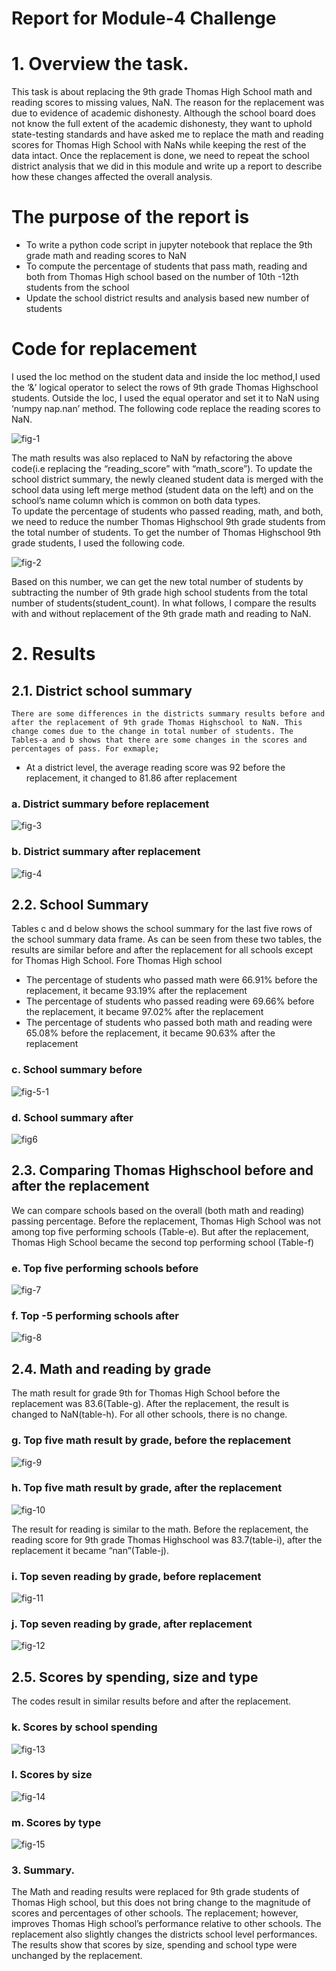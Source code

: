 # Report for Module-4 Challenge

# 1.	Overview the task.
This task is about replacing the 9th grade Thomas High School math and reading scores to missing values, NaN. The reason for the replacement was due to evidence of academic dishonesty. Although the school board does not know the full extent of the academic dishonesty, they want to uphold state-testing standards and have asked me to replace the math and reading scores for Thomas High School with NaNs while keeping the rest of the data intact. Once the replacement is done, we need to repeat the school district analysis that we did in this module and write up a report to describe how these changes affected the overall analysis.

# The purpose of the report is
- To write a python code script in jupyter notebook that replace the 9th grade math and reading scores to NaN
- To compute the percentage of students that pass math, reading and both from Thomas High school based on the number of 10th -12th students from the school
- Update the school district results and analysis based new number of students
# Code for replacement
I used the loc method on the student data and inside the loc method,I used the ‘&’ logical operator to select the rows of 9th grade Thomas Highschool students. Outside the loc, I used the equal operator and set it to NaN using ‘numpy  nap.nan’ method. The following code replace the reading scores to NaN.

![fig-1](https://github.com/nebil2016/School_District_Analysis/blob/main/Resources/Fig-1(replace%20code).png)

The math results was also replaced to NaN by refactoring the above code(i.e replacing the “reading_score” with “math_score”). 
To update the school district summary, the newly cleaned student data is merged with the school data using left merge method (student data on the left) and on the school’s name column which is common on both data types.   
To update the percentage of students who passed reading, math, and both, we need to reduce the number Thomas Highschool 9th grade students from the total number of students. To get the number of Thomas Highschool 9th grade students, I used the following code.

![fig-2](https://github.com/nebil2016/School_District_Analysis/blob/main/Resources/Fig-2(new%20number%20of%20students).png)

Based on this number, we can get the new total number of students by subtracting the number of 9th grade high school students from the total number of students(student_count). In what follows, I compare the results with and without replacement of the 9th grade math and reading to NaN.
# 2.	Results
## 2.1.	District school summary
    There are some differences in the districts summary results before and after the replacement of 9th grade Thomas Highschool to NaN. This change comes due to the change in total number of students. The Tables-a and b shows that there are some changes in the scores and percentages of pass. For exmaple;
-	At a district level, the average reading score was 92 before the replacement, it changed to 81.86 after replacement
### a.	District summary before replacement

![fig-3](https://github.com/nebil2016/School_District_Analysis/blob/main/Resources/Fig-3%20distrct%20summary%20before.png)

### b.	District summary after replacement

![fig-4](https://github.com/nebil2016/School_District_Analysis/blob/main/Resources/Fig-4%20distrct%20summary%20afer.png)

## 2.2.	School Summary
Tables c and d below shows the school summary for the last five rows of the school summary data frame. As can be seen from these two tables, the results are similar before and after the replacement for all schools except for Thomas High School. Fore Thomas High school
- The percentage of students who passed math were 66.91% before the replacement, it became 93.19% after the replacement
- The percentage of students who passed reading were 69.66% before the replacement, it became 97.02% after the replacement
- The percentage of students who passed both math  and reading were 65.08% before the replacement, it became 90.63% after the replacement
### c.	School summary before

![fig-5-1](https://github.com/nebil2016/School_District_Analysis/blob/main/Resources/Fig-5-1%20school%20summary%20before(last%20five%20schools).png)

### d.	School summary after

![fig6](https://github.com/nebil2016/School_District_Analysis/blob/main/Resources/Fig-6%20school%20summary%20afer(last%20five%20schools).png)

## 2.3. Comparing Thomas Highschool before and after the replacement
We can compare schools based on the overall (both math and reading) passing percentage. Before the replacement, Thomas High School was not among top five performing schools (Table-e). But after the replacement, Thomas High School became the second top performing school (Table-f)
### e.	Top five performing schools before

![fig-7](https://github.com/nebil2016/School_District_Analysis/blob/main/Resources/Fig-5%20school%20summary%20afer(top%20five%20schools).png)

### f.	Top -5 performing schools after 

![fig-8](https://github.com/nebil2016/School_District_Analysis/blob/main/Resources/Fig-7%20school%20summary%20afer(top%20five%20schools1).png)

## 2.4.	Math and reading by grade 
The math result for grade 9th for Thomas High School before the replacement was 83.6(Table-g). After the replacement, the result is changed to NaN(table-h). For all other schools, there is no change.
### g.	Top five math result by grade, before the replacement

![fig-9](https://github.com/nebil2016/School_District_Analysis/blob/main/Resources/maths%20by%20grade%20top%20five%20befoe.png)

### h.	Top five math result by grade, after the replacement

![fig-10](https://github.com/nebil2016/School_District_Analysis/blob/main/Resources/maths%20by%20grade(top%205%209th).png)

The result for reading is similar to the math. Before the replacement, the reading score for 9th grade Thomas Highschool was 83.7(table-i), after the replacement it became “nan”(Table-j).
### i.	Top seven reading by grade, before replacement

![fig-11](https://github.com/nebil2016/School_District_Analysis/blob/main/Resources/reading%20by%20grade(top%207)%20before.png)

### j.	Top seven reading by grade, after replacement

![fig-12](https://github.com/nebil2016/School_District_Analysis/blob/main/Resources/reading%20by%20grade(top%207)%20after.png)

## 2.5.	Scores by spending, size and type
   The codes result in similar results before and after the replacement. 
### k.	Scores by school spending 

![fig-13](https://github.com/nebil2016/School_District_Analysis/blob/main/Resources/scores%20by%20school%20spending.png)

### l.	Scores by size

![fig-14](https://github.com/nebil2016/School_District_Analysis/blob/main/Resources/scores%20by%20school%20size.png)

### m.	Scores by type 

![fig-15](https://github.com/nebil2016/School_District_Analysis/blob/main/Resources/scores%20by%20school%20type.png)

### 3.	Summary.
The Math and reading results were replaced for 9th grade students of Thomas High school, but this does not bring change to the magnitude of scores and percentages of other schools. The replacement; however, improves Thomas High school’s performance relative to other schools. The replacement also slightly changes the districts school level performances.  The results show that scores by size, spending and school type were unchanged by the replacement. 









